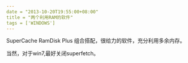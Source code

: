 ```yaml
---
date = "2013-10-20T19:55:00+08:00"
title = "两个利用RAM的软件"
tags = ['WINDOWS']
---
```


SuperCache
RamDisk Plus
组合搭配，很给力的软件，充分利用多余内存。

当然，对于win7,最好关闭superfetch。